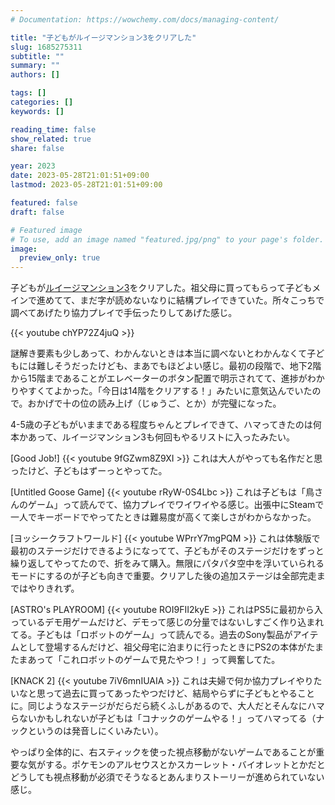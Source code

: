 ```yaml
---
# Documentation: https://wowchemy.com/docs/managing-content/

title: "子どもがルイージマンション3をクリアした"
slug: 1685275311
subtitle: ""
summary: ""
authors: []

tags: []
categories: []
keywords: []

reading_time: false
show_related: true
share: false

year: 2023
date: 2023-05-28T21:01:51+09:00
lastmod: 2023-05-28T21:01:51+09:00

featured: false
draft: false

# Featured image
# To use, add an image named "featured.jpg/png" to your page's folder.
image:
  preview_only: true
---
```


子どもが[ルイージマンション3](https://store-jp.nintendo.com/list/software/70010000001621.html)をクリアした。祖父母に買ってもらって子どもメインで進めてて、まだ字が読めないなりに結構プレイできていた。所々こっちで調べてあげたり協力プレイで手伝ったりしてあげた感じ。

{{< youtube chYP72Z4juQ >}}

謎解き要素も少しあって、わかんないときは本当に調べないとわかんなくて子どもには難しそうだったけども、まあでもほどよい感じ。最初の段階で、地下2階から15階まであることがエレベーターのボタン配置で明示されてて、進捗がわかりやすくてよかった。「今日は14階をクリアする！」みたいに意気込んでいたので。おかげで十の位の読み上げ（じゅうご、とか）が完璧になった。

4-5歳の子どもがいままである程度ちゃんとプレイできて、ハマってきたのは何本かあって、ルイージマンション3も何回もやるリストに入ったみたい。

[Good Job!]
{{< youtube 9fGZwm8Z9XI >}}
これは大人がやっても名作だと思ったけど、子どもはずーっとやってた。

[Untitled Goose Game]
{{< youtube rRyW-0S4Lbc >}}
これは子どもは「鳥さんのゲーム」って読んでて、協力プレイでワイワイやる感じ。出張中にSteamで一人でキーボードでやってたときは難易度が高くて楽しさがわからなかった。

[ヨッシークラフトワールド]
{{< youtube WPrrY7mgPQM >}}
これは体験版で最初のステージだけできるようになってて、子どもがそのステージだけをずっと繰り返してやってたので、折をみて購入。無限にパタパタ空中を浮いていられるモードにするのが子ども向きで重要。クリアした後の追加ステージは全部完走まではやりきれず。

[ASTRO's PLAYROOM]
{{< youtube ROI9FII2kyE >}}
これはPS5に最初から入っているデモ用ゲームだけど、デモって感じの分量ではないしすごく作り込まれてる。子どもは「ロボットのゲーム」って読んでる。過去のSony製品がアイテムとして登場するんだけど、祖父母宅に泊まりに行ったときにPS2の本体がたまたまあって「これロボットのゲームで見たやつ！」って興奮してた。


[KNACK 2]
{{< youtube 7iV6mnIUAIA >}}
これは夫婦で何か協力プレイやりたいなと思って過去に買ってあったやつだけど、結局やらずに子どもとやることに。同じようなステージがだらだら続くふしがあるので、大人だとそんなにハマらないかもしれないが子どもは「コナックのゲームやる！」ってハマってる（ナックというのは発音しにくいみたい）。


やっぱり全体的に、右スティックを使った視点移動がないゲームであることが重要な気がする。ポケモンのアルセウスとかスカーレット・バイオレットとかだとどうしても視点移動が必須でそうなるとあんまりストーリーが進められていない感じ。
